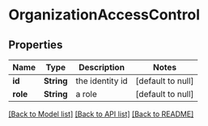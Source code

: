 # OrganizationAccessControl
## Properties

Name | Type | Description | Notes
------------ | ------------- | ------------- | -------------
**id** | **String** | the identity id | [default to null]
**role** | **String** | a role | [default to null]

[[Back to Model list]](../README.md#documentation-for-models) [[Back to API list]](../README.md#documentation-for-api-endpoints) [[Back to README]](../README.md)

